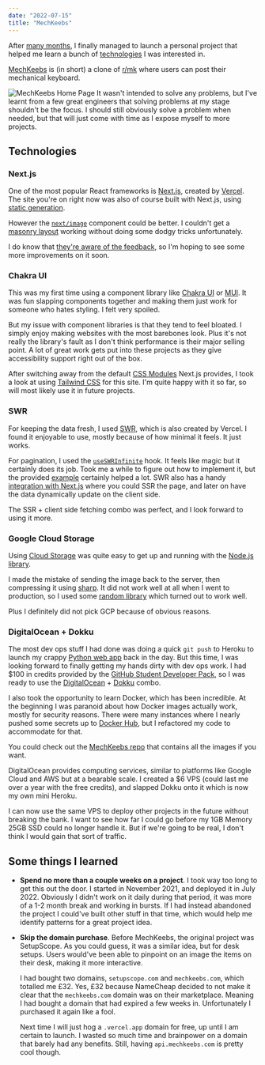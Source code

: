 ```yaml
---
date: "2022-07-15"
title: "MechKeebs"
---
```


After [many months](https://github.com/pzrsa/mechkeebs/graphs/code-frequency), I finally managed to launch a personal project that helped me learn a bunch of [technologies](https://github.com/pzrsa/mechkeebs#technologies) I was interested in.

[MechKeebs](https://mechkeebs.com/) is (in short) a clone of [r/mk](https://www.reddit.com/r/MechanicalKeyboards) where users can post their mechanical keyboard.

![MechKeebs Home Page](/images/blog/mechkeebs/index.jpg)
It wasn't intended to solve any problems, but I've learnt from a few great engineers that solving problems at my stage shouldn't be the focus. I should still obviously solve a problem when needed, but that will just come with time as I expose myself to more projects.

## Technologies

### Next.js

One of the most popular React frameworks is [Next.js](https://nextjs.org/), created by [Vercel](https://vercel.com).
The site you're on right now was also of course built with Next.js, using [static generation](https://nextjs.org/docs/basic-features/pages#static-generation-recommended).

However the [`next/image`](https://nextjs.org/docs/basic-features/image-optimization) component could be better. I couldn't get a [masonry layout](https://developer.mozilla.org/en-US/docs/Web/CSS/CSS_Grid_Layout/Masonry_Layout) working without doing some dodgy tricks unfortunately.

I do know that [they're aware of the feedback](https://twitter.com/leeerob/status/1545480513846185984?s=20&t=Sz5ATLanuOhtZKm9I1JGVQ), so I'm hoping to see some more improvements on it soon.

### Chakra UI

This was my first time using a component library like [Chakra UI](https://chakra-ui.com/) or [MUI](https://mui.com/).
It was fun slapping components together and making them just work for someone who hates styling. I felt very spoiled.

But my issue with component libraries is that they tend to feel bloated. I simply enjoy making websites with the most barebones look.
Plus it's not really the library's fault as I don't think performance is their major selling point. A lot of great work gets put into these projects as they give accessibility support right out of the box.

After switching away from the default [CSS Modules](https://github.com/css-modules/css-modules) Next.js provides, I took a look at using [Tailwind CSS](https://tailwindcss.com/) for this site. I'm quite happy with it so far, so will most likely use it in future projects.

### SWR

For keeping the data fresh, I used [SWR](https://swr.vercel.app/), which is also created by Vercel.
I found it enjoyable to use, mostly because of how minimal it feels. It just works.

For pagination, I used the [`useSWRInfinite`](https://swr.vercel.app/docs/pagination#useswrinfinite) hook. It feels like magic but it certainly does its job. Took me a while to figure out how to implement it, but the provided [example](https://swr.vercel.app/examples/ssr) certainly helped a lot.
SWR also has a handy [integration with Next.js](https://swr.vercel.app/docs/with-nextjs#pre-rendering-with-default-data) where you could SSR the page, and later on have the data dynamically update on the client side.

The SSR + client side fetching combo was perfect, and I look forward to using it more.

### Google Cloud Storage

Using [Cloud Storage](https://cloud.google.com/storage) was quite easy to get up and running with the [Node.js library](https://github.com/googleapis/nodejs-storage).

I made the mistake of sending the image back to the server, then compressing it using [sharp](https://github.com/lovell/sharp). It did not work well at all when I went to production, so I used some [random library](https://www.npmjs.com/package/browser-image-compression) which turned out to work well.

Plus I definitely did not pick GCP because of obvious reasons.

### DigitalOcean + Dokku

The most dev ops stuff I had done was doing a quick `git push` to Heroku to launch my crappy [Python web app](https://github.com/pzrsa/flaskify) back in the day.
But this time, I was looking forward to finally getting my hands dirty with dev ops work. I had $100 in credits provided by the [GitHub Student Developer Pack](https://education.github.com/pack), so I was ready to use the [DigitalOcean](https://www.digitalocean.com/) + [Dokku](https://dokku.com/) combo.

I also took the opportunity to learn Docker, which has been incredible. At the beginning I was paranoid about how Docker images actually work, mostly for security reasons. There were many instances where I nearly pushed some secrets up to [Docker Hub](https://hub.docker.com/), but I refactored my code to accommodate for that.

You could check out the [MechKeebs repo](https://hub.docker.com/r/pzrsa/mechkeebs) that contains all the images if you want.

DigitalOcean provides computing services, similar to platforms like Google Cloud and AWS but at a bearable scale. I created a $6 VPS (could last me over a year with the free credits), and slapped Dokku onto it which is now my own mini Heroku.

I can now use the same VPS to deploy other projects in the future without breaking the bank. I want to see how far I could go before my 1GB Memory 25GB SSD could no longer handle it. But if we're going to be real, I don't think I would gain that sort of traffic.

## Some things I learned

- **Spend no more than a couple weeks on a project**.
  I took way too long to get this out the door. I started in November 2021, and deployed it in July 2022. Obviously I didn't work on it daily during that period, it was more of a 1-2 month break and working in bursts. If I had instead abandoned the project I could've built other stuff in that time, which would help me identify patterns for a great project idea.

- **Skip the domain purchase**.
  Before MechKeebs, the original project was SetupScope. As you could guess, it was a similar idea, but for desk setups. Users would've been able to pinpoint on an image the items on their desk, making it more interactive.

  I had bought two domains, `setupscope.com` and `mechkeebs.com`, which totalled me £32. Yes, £32 because NameCheap decided to not make it clear that the `mechkeebs.com` domain was on their marketplace. Meaning I had bought a domain that had expired a few weeks in. Unfortunately I purchased it again like a fool.

  Next time I will just hog a `.vercel.app` domain for free, up until I am certain to launch. I wasted so much time and brainpower on a domain that barely had any benefits. Still, having `api.mechkeebs.com` is pretty cool though.

